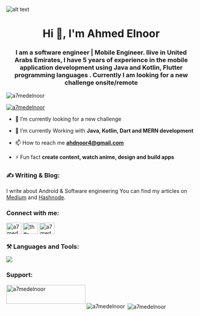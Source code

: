 ![alt text](https://github.com/a7medelnoor/ahmedelnoor/blob/main/github_header.png?raw=true)

<h1 align="center">Hi 👋, I'm Ahmed Elnoor</h1>
<h3 align="center">I am a software engineer | Mobile Engineer. Ilive in United Arabs Emirates, I have 5 years of experience in the mobile application development
  using Java and Kotlin, Flutter programming languages . Currently I am looking for a new challenge onsite/remote</h3>

<p align="left"> <img src="https://komarev.com/ghpvc/?username=a7medelnoor&label=Profile%20views&color=0e75b6&style=flat" alt="a7medelnoor" /> </p>

<p align="left"> <a href="https://twitter.com/a7medelnoor" target="blank"><img src="https://img.shields.io/twitter/follow/a7medelnoor?logo=twitter&style=for-the-badge" alt="a7medelnoor" /></a> </p>

- 🔭 I’m currently looking for a new challenge 

- 🌱 I’m currently Working with **Java, Kotlin, Dart and MERN development**

- 📫 How to reach me **ahdnoor4@gmail.com**

- ⚡ Fun fact **create content, watch anime, design and build apps**

<h3 align="left"> ✍️ Writing & Blog: </h3>
I write about Android & Software engineering You can find my articles on <a href="https://medium.com/@a7medelnoor" target="blank">Medium</a> and <a href="https://a7medelnoor.hashnode.dev" target="blank">Hashnode</a>.

<h3 align="left">Connect with me:</h3>
<p align="left">
<a href="https://twitter.com/a7medelnoor" target="blank"><img align="center" src="https://cdn.jsdelivr.net/npm/simple-icons@3.0.1/icons/twitter.svg" alt="a7medelnoor" height="30" width="40" /></a>
<a href="https://linkedin.com/in/the-ahmedelnoor" target="blank"><img align="center" src="https://cdn.jsdelivr.net/npm/simple-icons@3.0.1/icons/linkedin.svg" alt="the-ahmedelnoor" height="30" width="40" /></a>
<a href="https://fb.com/a7medelnoor" target="blank"><img align="center" src="https://cdn.jsdelivr.net/npm/simple-icons@3.0.1/icons/facebook.svg" alt="a7medelnoor" height="30" width="40" /></a>
</p>

<h3 align="left"> ⚒️ Languages and Tools:</h3>
<img src="https://img.shields.io/badge/Kotlin-ColourCode?logo=kotlin&logoColor=ColorName&style=ShieldStyle" />


<h3 align="left">Support:</h3>
<p><a href="https://www.buymeacoffee.com/a7medelnoor"> <img align="left" src="https://cdn.buymeacoffee.com/buttons/v2/default-yellow.png" height="50" width="210" alt="a7medelnoor" /></a></p><br><br>

<p><img align="left" src="https://github-readme-stats.vercel.app/api/top-langs?username=a7medelnoor&show_icons=true&locale=en&layout=compact" alt="a7medelnoor" /></p>

<p>&nbsp;<img align="center" src="https://github-readme-stats.vercel.app/api?username=a7medelnoor&show_icons=true&locale=en" alt="a7medelnoor" /></p>
